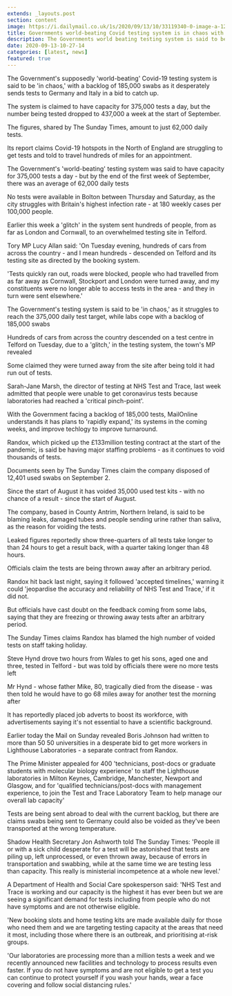 ```yaml
---
extends: _layouts.post
section: content
image: https://i.dailymail.co.uk/1s/2020/09/13/10/33119340-0-image-a-12_1599988335660.jpg 
title: Governments world-beating Covid testing system is in chaos with 185,000 backlog 
description: The Governments world beating testing system is said to be in chaos, as it struggles to reach the 375,000 daily tests capacity that had been promoted. 
date: 2020-09-13-10-27-14 
categories: [latest, news] 
featured: true 
--- 
```

The Government's supposedly 'world-beating' Covid-19 testing system is said to be 'in chaos,' with a backlog of 185,000 swabs as it desperately sends tests to Germany and Italy in a bid to catch up.

The system is claimed to have capacity for 375,000 tests a day, but the number being tested dropped to 437,000 a week at the start of September. 

The figures, shared by The Sunday Times, amount to just 62,000 daily tests.

Its report claims Covid-19 hotspots in the North of England are struggling to get tests and told to travel hundreds of miles for an appointment.

The Government's 'world-beating' testing system was said to have capacity for 375,000 tests a day - but by the end of the first week of September, there was an average of 62,000 daily tests

No tests were available in Bolton between Thursday and Saturday, as the city struggles with Britain's highest infection rate - at 180 weekly cases per 100,000 people.

Earlier this week a 'glitch' in the system sent hundreds of people, from as far as London and Cornwall, to an overwhelmed testing site in Telford. 

Tory MP Lucy Allan said: 'On Tuesday evening, hundreds of cars from across the country - and I mean hundreds - descended on Telford and its testing site as directed by the booking system.

'Tests quickly ran out, roads were blocked, people who had travelled from as far away as Cornwall, Stockport and London were turned away, and my constituents were no longer able to access tests in the area - and they in turn were sent elsewhere.'

The Government's testing system is said to be 'in chaos,' as it struggles to reach the 375,000 daily test target, while labs cope with a backlog of 185,000 swabs

Hundreds of cars from across the country descended on a test centre in Telford on Tuesday, due to a 'glitch,' in the testing system, the town's MP revealed

Some claimed they were turned away from the site after being told it had run out of tests. 

Sarah-Jane Marsh, the director of testing at NHS Test and Trace, last week admitted that people were unable to get coronavirus tests because laboratories had reached a 'critical pinch-point'. 

With the Government facing a backlog of 185,000 tests, MailOnline understands it has plans to 'rapidly expand,' its systems in the coming weeks, and improve techlogy to improve turnaround.  

Randox, which picked up the £133million testing contract at the start of the pandemic, is said be having major staffing problems - as it continues to void thousands of tests.

Documents seen by The Sunday Times claim the company disposed of 12,401 used swabs on September 2.

Since the start of August it has voided 35,000 used test kits - with no chance of a result - since the start of August. 

The company, based in County Antrim, Northern Ireland, is said to be blaming leaks, damaged tubes and people sending urine rather than saliva, as the reason for voiding the tests.  

Leaked figures reportedly show three-quarters of all tests take longer to than 24 hours to get a result back, with a quarter taking longer than 48 hours.  

Officials claim the tests are being thrown away after an arbitrary period. 

Randox hit back last night, saying it followed 'accepted timelines,' warning it could 'jeopardise the accuracy and reliability of NHS Test and Trace,' if it did not.

But officials have cast doubt on the feedback coming from some labs, saying that they are freezing or throwing away tests after an arbitrary period.

The Sunday Times claims Randox has blamed the high number of voided tests on staff taking holiday. 

Steve Hynd drove two hours from Wales to get his sons, aged one and three, tested in Telford - but was told by officials there were no more tests left

Mr Hynd - whose father Mike, 80, tragically died from the disease - was then told he would have to go 68 miles away for another test the morning after

It has reportedly placed job adverts to boost its workforce, with advertisements saying it's not essential to have a scientific background. 

Earlier today the Mail on Sunday revealed Boris Johnson had written to more than 50 50 universities in a desperate bid to get more workers in Lighthouse Laboratories - a separate contract from Randox. 

The Prime Minister appealed for 400 'technicians, post-docs or graduate students with molecular biology experience' to staff the Lighthouse laboratories in Milton Keynes, Cambridge, Manchester, Newport and Glasgow, and for 'qualified technicians/post-docs with management experience, to join the Test and Trace Laboratory Team to help manage our overall lab capacity' 



Tests are being sent abroad to deal with the current backlog, but there are claims swabs being sent to Germany could also be voided as they've been transported at the wrong temperature.  

Shadow Health Secretary Jon Ashworth told The Sunday Times: 'People ill or with a sick child desperate for a test will be astonished that tests are piling up, left unprocessed, or even thrown away, because of errors in transportation and swabbing, while at the same time we are testing less than capacity. This really is ministerial incompetence at a whole new level.'

A Department of Health and Social Care spokesperson said: 'NHS Test and Trace is working and our capacity is the highest it has ever been but we are seeing a significant demand for tests including from people who do not have symptoms and are not otherwise eligible.

'New booking slots and home testing kits are made available daily for those who need them and we are targeting testing capacity at the areas that need it most, including those where there is an outbreak, and prioritising at-risk groups.

'Our laboratories are processing more than a million tests a week and we recently announced new facilities and technology to process results even faster. If you do not have symptoms and are not eligible to get a test you can continue to protect yourself if you wash your hands, wear a face covering and follow social distancing rules.'

